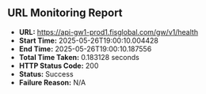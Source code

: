 ## URL Monitoring Report

- **URL:** https://api-gw1-prod1.fisglobal.com/gw/v1/health
- **Start Time:** 2025-05-26T19:00:10.004428
- **End Time:** 2025-05-26T19:00:10.187556
- **Total Time Taken:** 0.183128 seconds
- **HTTP Status Code:** 200
- **Status:** Success
- **Failure Reason:** N/A
